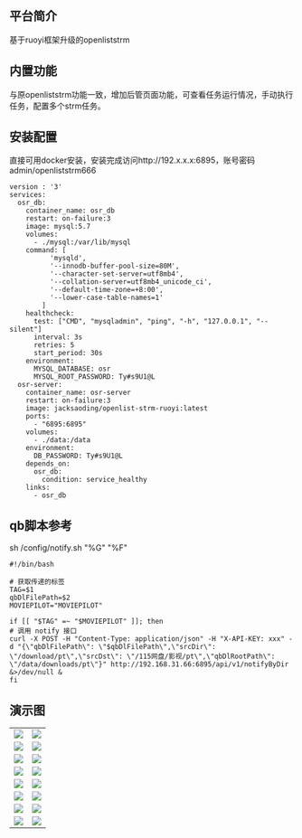 ## 平台简介

基于ruoyi框架升级的openliststrm

## 内置功能

与原openliststrm功能一致，增加后管页面功能，可查看任务运行情况，手动执行任务，配置多个strm任务。

## 安装配置

直接可用docker安装，安装完成访问http://192.x.x.x:6895，账号密码admin/openliststrm666

```
version : '3'
services:
  osr_db:
    container_name: osr_db
    restart: on-failure:3
    image: mysql:5.7
    volumes:
      - ./mysql:/var/lib/mysql
    command: [
          'mysqld',
          '--innodb-buffer-pool-size=80M',
          '--character-set-server=utf8mb4',
          '--collation-server=utf8mb4_unicode_ci',
          '--default-time-zone=+8:00',
          '--lower-case-table-names=1'
        ]
    healthcheck:
      test: ["CMD", "mysqladmin", "ping", "-h", "127.0.0.1", "--silent"]
      interval: 3s
      retries: 5
      start_period: 30s
    environment:
      MYSQL_DATABASE: osr
      MYSQL_ROOT_PASSWORD: Ty#s9U1@L
  osr-server:
    container_name: osr-server
    restart: on-failure:3
    image: jacksaoding/openlist-strm-ruoyi:latest
    ports:
      - "6895:6895"
    volumes:
      - ./data:/data
    environment:
      DB_PASSWORD: Ty#s9U1@L
    depends_on:
      osr_db:
        condition: service_healthy
    links:
      - osr_db
```

## qb脚本参考
sh /config/notify.sh "%G" "%F"

```
#!/bin/bash

# 获取传递的标签
TAG=$1
qbDlFilePath=$2
MOVIEPILOT="MOVIEPILOT"

if [[ "$TAG" =~ "$MOVIEPILOT" ]]; then
# 调用 notify 接口
curl -X POST -H "Content-Type: application/json" -H "X-API-KEY: xxx" -d "{\"qbDlFilePath\": \"$qbDlFilePath\",\"srcDir\": \"/download/pt\",\"srcDst\": \"/115网盘/影视/pt\",\"qbDlRootPath\": \"/data/downloads/pt\"}" http://192.168.31.66:6895/api/v1/notifyByDir &>/dev/null &
fi
```

## 演示图

<table>
    <tr>
        <td><img src="https://oscimg.oschina.net/oscnet/up-42e518aa72a24d228427a1261cb3679f395.png"/></td>
        <td><img src="https://oscimg.oschina.net/oscnet/up-7f20dd0edba25e5187c5c4dd3ec7d3d9797.png"/></td>
    </tr>
    <tr>
        <td><img src="https://oscimg.oschina.net/oscnet/up-2dae3d87f6a8ca05057db059cd9a411d51d.png"/></td>
        <td><img src="https://oscimg.oschina.net/oscnet/up-ea4d98423471e55fba784694e45d12bd4bb.png"/></td>
    </tr>
    <tr>
        <td><img src="https://oscimg.oschina.net/oscnet/up-7f6c6e9f5873efca09bd2870ee8468b8fce.png"/></td>
        <td><img src="https://oscimg.oschina.net/oscnet/up-c708b65f2c382a03f69fe1efa8d341e6cff.png"/></td>
    </tr>
	<tr>
        <td><img src="https://oscimg.oschina.net/oscnet/up-9ab586c47dd5c7b92bca0d727962c90e3b8.png"/></td>
        <td><img src="https://oscimg.oschina.net/oscnet/up-ef954122a2080e02013112db21754b955c6.png"/></td>
    </tr>	 
    <tr>
        <td><img src="https://oscimg.oschina.net/oscnet/up-088edb4d531e122415a1e2342bccb1a9691.png"/></td>
        <td><img src="https://oscimg.oschina.net/oscnet/up-f886fe19bd820c0efae82f680223cac196c.png"/></td>
    </tr>
	<tr>
        <td><img src="https://oscimg.oschina.net/oscnet/up-c7a2eb71fa65d6e660294b4bccca613d638.png"/></td>
        <td><img src="https://oscimg.oschina.net/oscnet/up-e60137fb0787defe613bd83331dc4755a70.png"/></td>
    </tr>
	<tr>
        <td><img src="https://oscimg.oschina.net/oscnet/up-7c51c1b5758f0a0f92ed3c60469b7526f9f.png"/></td>
        <td><img src="https://oscimg.oschina.net/oscnet/up-15181aed45bb2461aa97b594cbf2f86ea5f.png"/></td>
    </tr>
	<tr>
        <td><img src="https://oscimg.oschina.net/oscnet/up-83326ad52ea63f67233d126226738054d98.png"/></td>
        <td><img src="https://oscimg.oschina.net/oscnet/up-3bd6d31e913b70df00107db51d64ef81df7.png"/></td>
    </tr>
</table>

